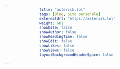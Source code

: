 ---
                title: "asterisk.lol"
                tags: [Blog, Sito personale]
                externalUrl: "https://asterisk.lol"
                weight: 661
                showDate: false
                showAuthor: false
                showReadingTime: false
                showEdit: false
                showLikes: false
                showViews: false
                layoutBackgroundHeaderSpace: false
                ---

